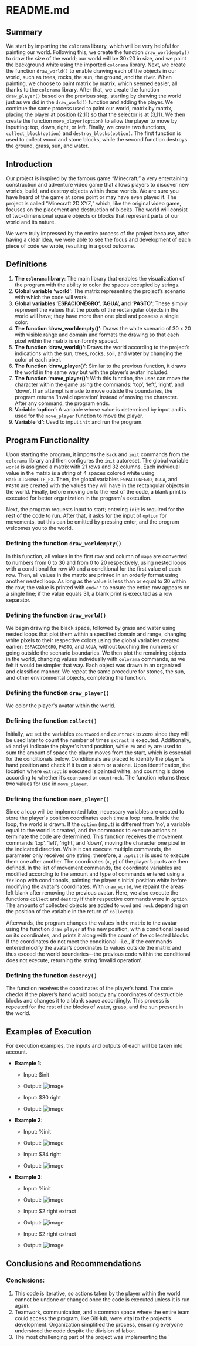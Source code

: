 # README.md

## Summary
We start by importing the `colorama` library, which will be very helpful for painting our world. Following this, we create the function `draw_worldempty()` to draw the size of the world; our world will be 30x20 in size, and we paint the background white using the imported `colorama` library. Next, we create the function `draw_world()` to enable drawing each of the objects in our world, such as trees, rocks, the sun, the ground, and the river. When painting, we choose to paint matrix by matrix, which seemed easier, all thanks to the `colorama` library. After that, we create the function `draw_player()` based on the previous step, starting by drawing the world just as we did in the `draw_world()` function and adding the player. We continue the same process used to paint our world, matrix by matrix, placing the player at position (2,11) so that the selector is at (3,11). We then create the function `move_player(option)` to allow the player to move by inputting: top, down, right, or left. Finally, we create two functions, `collect_block(option)` and `destroy_blocks(option)`. The first function is used to collect wood and stone blocks, while the second function destroys the ground, grass, sun, and water.

## Introduction
Our project is inspired by the famous game “Minecraft,” a very entertaining construction and adventure video game that allows players to discover new worlds, build, and destroy objects within these worlds. We are sure you have heard of the game at some point or may have even played it. The project is called “Minecraft 2D XYZ,” which, like the original video game, focuses on the placement and destruction of blocks. The world will consist of two-dimensional square objects or blocks that represent parts of our world and its nature.

We were truly impressed by the entire process of the project because, after having a clear idea, we were able to see the focus and development of each piece of code we wrote, resulting in a good outcome.

## Definitions
1. **The `colorama` library**: The main library that enables the visualization of the program with the ability to color the spaces occupied by strings.
2. **Global variable ‘world’**: The matrix representing the project’s scenario with which the code will work.
3. **Global variables ‘ESPACIONEGRO’, ‘AGUA’, and ‘PASTO’**: These simply represent the values that the pixels of the rectangular objects in the world will have; they have more than one pixel and possess a single color.
4. **The function ‘draw_worldempty()’**: Draws the white scenario of 30 x 20 with visible range and domain and formats the drawing so that each pixel within the matrix is uniformly spaced.
5. **The function ‘draw_world()’**: Draws the world according to the project’s indications with the sun, trees, rocks, soil, and water by changing the color of each pixel.
6. **The function ‘draw_player()’**: Similar to the previous function, it draws the world in the same way but with the player’s avatar included.
7. **The function ‘move_player()’**: With this function, the user can move the character within the game using the commands: ‘top’, ‘left’, ‘right’, and ‘down’. If an attempt is made to move outside the boundaries, the program returns ‘Invalid operation’ instead of moving the character. After any command, the program ends.
8. **Variable ‘option’**: A variable whose value is determined by input and is used for the `move_player` function to move the player.
9. **Variable ‘d’**: Used to input `init` and run the program.

## Program Functionality
Upon starting the program, it imports the `Back` and `init` commands from the `colorama` library and then configures the `init` autoreset. The global variable `world` is assigned a matrix with 21 rows and 32 columns. Each individual value in the matrix is a string of 4 spaces colored white using `Back.LIGHTWHITE_EX`. Then, the global variables `ESPACIONEGRO`, `AGUA`, and `PASTO` are created with the values they will have in the rectangular objects in the world. Finally, before moving on to the rest of the code, a blank print is executed for better organization in the program's execution.

Next, the program requests input to start; entering `init` is required for the rest of the code to run. After that, it asks for the input of `option` for movements, but this can be omitted by pressing enter, and the program welcomes you to the world.

### Defining the function `draw_worldempty()`
In this function, all values in the first row and column of `mapa` are converted to numbers from 0 to 30 and from 0 to 20 respectively, using nested loops with a conditional for row #0 and a conditional for the first value of each row. Then, all values in the matrix are printed in an orderly format using another nested loop. As long as the value is less than or equal to 30 within the row, the value is printed with `end=''` to ensure the entire row appears on a single line; if the value equals 31, a blank print is executed as a row separator.

### Defining the function `draw_world()`
We begin drawing the black space, followed by grass and water using nested loops that plot them within a specified domain and range, changing white pixels to their respective colors using the global variables created earlier: `ESPACIONEGRO`, `PASTO`, and `AGUA`, without touching the numbers or going outside the scenario boundaries. We then plot the remaining objects in the world, changing values individually with `colorama` commands, as we felt it would be simpler that way. Each object was drawn in an organized and classified manner. We repeat the same procedure for stones, the sun, and other environmental objects, completing the function.

### Defining the function `draw_player()`
We color the player's avatar within the world.

### Defining the function `collect()`
Initially, we set the variables `countwood` and `countrock` to zero since they will be used later to count the number of times `extract` is executed. Additionally, `xi` and `yi` indicate the player's hand position, while `zx` and `zy` are used to sum the amount of space the player moves from the start, which is essential for the conditionals below. Conditionals are placed to identify the player's hand position and check if it is on a stem or a stone. Upon identification, the location where `extract` is executed is painted white, and counting is done according to whether it’s `countwood` or `countrock`. The function returns these two values for use in `move_player`.

### Defining the function `move_player()`
Since a loop will be implemented later, necessary variables are created to store the player's position coordinates each time a loop runs. Inside the loop, the world is drawn. If the `option` (input) is different from ‘no’, a variable equal to the world is created, and the commands to execute actions or terminate the code are determined. This function receives the movement commands ‘top’, ‘left’, ‘right’, and ‘down’, moving the character one pixel in the indicated direction. While it can execute multiple commands, the parameter only receives one string; therefore, a `.split()` is used to execute them one after another. The coordinates (x, y) of the player’s parts are then defined. In the list of movement commands, the coordinate variables are modified according to the amount and type of commands entered using a `for` loop with conditionals, painting the player's initial position white before modifying the avatar’s coordinates. With `draw_world`, we repaint the areas left blank after removing the previous avatar. Here, we also execute the functions `collect` and `destroy` if their respective commands were in `option`. The amounts of collected objects are added to `wood` and `rock` depending on the position of the variable in the return of `collect()`.

Afterwards, the program changes the values in the matrix to the avatar using the function `draw_player` at the new position, with a conditional based on its coordinates, and prints it along with the count of the collected blocks. If the coordinates do not meet the conditional—i.e., if the commands entered modify the avatar’s coordinates to values outside the matrix and thus exceed the world boundaries—the previous code within the conditional does not execute, returning the string ‘invalid operation’.

### Defining the function `destroy()`
The function receives the coordinates of the player’s hand. The code checks if the player’s hand would occupy any coordinates of destructible blocks and changes it to a blank space accordingly. This process is repeated for the rest of the blocks of water, grass, and the sun present in the world.

## Examples of Execution
For execution examples, the inputs and outputs of each will be taken into account.
- **Example 1:**
  - Input: $init
  - Output:
![image](https://github.com/user-attachments/assets/7905fa63-0c07-405a-b3df-3c6bd141f536)

  - Input: $30 right
  - Output:
![image](https://github.com/user-attachments/assets/bc6fa199-8cd5-4723-818d-d0a23218a0aa)

- **Example 2:**
  - Input: %init
  - Output:
![image](https://github.com/user-attachments/assets/864a5195-2bcd-4332-9944-c3a517ea199a)

  - Input: $34 right
  - Output:
![image](https://github.com/user-attachments/assets/45242faf-e378-4a5e-8b8d-65d4e9a70ff6)

  
- **Example 3:**
  - Input: %init
  - Output:
![image](https://github.com/user-attachments/assets/13e923b4-cbdd-4430-a319-14fe62ae92be)

  - Input: $2 right extract
  - Output:
![image](https://github.com/user-attachments/assets/65e919d4-43c0-4d50-83d6-cda49004364c)

  - Input: $2 right extract
  - Output:
![image](https://github.com/user-attachments/assets/5889c95c-738a-486a-b053-9431b91fa359) 


## Conclusions and Recommendations
### Conclusions:
1. This code is iterative, so actions taken by the player within the world cannot be undone or changed once the code is executed unless it is run again.
2. Teamwork, communication, and a common space where the entire team could access the program, like GitHub, were vital to the project’s development. Organization simplified the process, ensuring everyone understood the code despite the division of labor.
3. The most challenging part of the project was implementing the `
